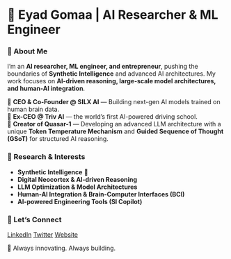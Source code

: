 # 🚀 Eyad Gomaa | AI Researcher & ML Engineer  

### 👋 About Me  
I’m an **AI researcher, ML engineer, and entrepreneur**, pushing the boundaries of **Synthetic Intelligence** and advanced AI architectures. My work focuses on **AI-driven reasoning, large-scale model architectures, and human-AI integration**.  

🔹 **CEO & Co-Founder @ SILX AI** — Building next-gen AI models trained on human brain data.  
🔹 **Ex-CEO @ Triv AI** — the world’s first AI-powered driving school.  
🔹 **Creator of Quasar-1** — Developing an advanced LLM architecture with a unique **Token Temperature Mechanism** and **Guided Sequence of Thought (GSoT)** for structured AI reasoning.  

### 🔬 Research & Interests  
- **Synthetic Intelligence** 🧠  
- **Digital Neocortex & AI-driven Reasoning**  
- **LLM Optimization & Model Architectures**  
- **Human-AI Integration & Brain-Computer Interfaces (BCI)**  
- **AI-powered Engineering Tools (SI Copilot)**  

### 📢 Let’s Connect  
 [LinkedIn]([https://www.linkedin.com/in/eyadgomaa](https://www.linkedin.com/in/eyad-gomaa-silx/))  
 [Twitter]([https://twitter.com/eyadgomaa](https://x.com/TroyQuasar))  
 [Website]([https://silx.ai](https://sicopilot.cloud/))  

🚀 Always innovating. Always building.  
